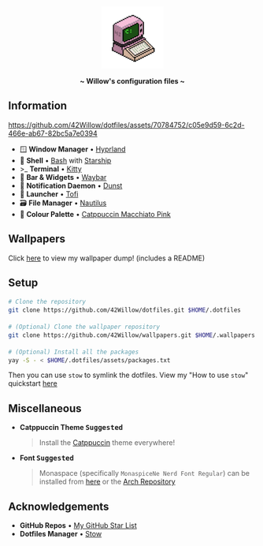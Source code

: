 <!-- HEADERS -->
<p align="center">
  <img width="25%" src="https://github.com/42Willow/dotfiles/blob/main/assets/42willow.gif?raw=true" />
</p>
<p align="center">
  <b> ~ Willow's configuration files ~ </b>
</p>

<!-- INFORMATION -->
## Information

https://github.com/42Willow/dotfiles/assets/70784752/c05e9d59-6c2d-466e-ab67-82bc5a7e0394

- 🪟 **Window Manager** • [Hyprland](https://github.com/hyprwm/Hyprland)
- 🐚 **Shell** • [Bash](https://www.gnu.org/software/bash/) with [Starship](https://github.com/starship/starship)
- \>_ **Terminal** • [Kitty](https://github.com/kovidgoyal/kitty)
- 🎉 **Bar & Widgets** • [Waybar](https://github.com/Alexays/Waybar)
- 🍃 **Notification Daemon** • [Dunst](https://github.com/dunst-project/dunst)
- 🚀 **Launcher** • [Tofi](https://github.com/philj56/tofi)
- 🗃️ **File Manager** • [Nautilus](https://gitlab.gnome.org/GNOME/nautilus)
- 🎨 **Colour Palette** • [Catppuccin Macchiato Pink](https://github.com/catppuccin)

## Wallpapers

Click [here](https://github.com/42Willow/wallpapers) to view my wallpaper dump! (includes a README)

## Setup

```bash
# Clone the repository
git clone https://github.com/42Willow/dotfiles.git $HOME/.dotfiles

# (Optional) Clone the wallpaper repository
git clone https://github.com/42Willow/wallpapers.git $HOME/.wallpapers

# (Optional) Install all the packages
yay -S - < $HOME/.dotfiles/assets/packages.txt
```

Then you can use `stow` to symlink the dotfiles. View my "How to use `stow`" quickstart [here](https://github.com/42Willow/dotfiles/tree/main/assets/stow.md)

## Miscellaneous

- **Catppuccin Theme <kbd>Suggested</kbd>**
  > Install the [Catppuccin](https://github.com/catppuccin/catppuccin) theme everywhere!

- **Font <kbd>Suggested</kbd>**
  > Monaspace (specifically `MonaspiceNe Nerd Font Regular`) can be installed from [here](https://github.com/ryanoasis/nerd-fonts/releases/latest) or the [Arch Repository](https://archlinux.org/packages/extra/any/otf-monaspace-nerd/)

## Acknowledgements

- **GitHub Repos** • [My GitHub Star List](https://github.com/stars/42Willow/lists/ricing)
- **Dotfiles Manager** • [Stow](https://www.gnu.org/software/stow/)
